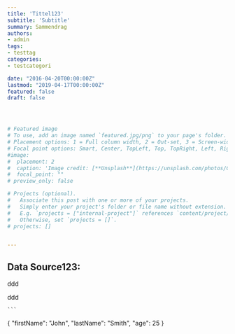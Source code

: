 ```yaml
---
title: 'Tittel123'
subtitle: 'Subtitle'
summary: Sammendrag
authors:
- admin
tags:
- testtag
categories:
- testcategori

date: "2016-04-20T00:00:00Z"
lastmod: "2019-04-17T00:00:00Z"
featured: false
draft: false




# Featured image
# To use, add an image named `featured.jpg/png` to your page's folder.
# Placement options: 1 = Full column width, 2 = Out-set, 3 = Screen-width
# Focal point options: Smart, Center, TopLeft, Top, TopRight, Left, Right, BottomLeft, Bottom, BottomRight
#image:
#  placement: 2
#  caption: 'Image credit: [**Unsplash**](https://unsplash.com/photos/CpkOjOcXdUY)'
#  focal_point: ""
# preview_only: false

# Projects (optional).
#   Associate this post with one or more of your projects.
#   Simply enter your project's folder or file name without extension.
#   E.g. `projects = ["internal-project"]` references `content/project/deep-learning/index.md`.
#   Otherwise, set `projects = []`.
# projects: []


---
```


## Data Source123:

<style type="text/css">
  .gist {width:300px !important;}
  .gist-file
  .gist-data {max-height: 1700px;max-width: 1200px;}
</style>

<script src="https://gist.github.com/glennhelgesen/d6ac34b2c55648eb636488ce92173dbc.js"></script>

ddd

<script src="https://gist.github.com/glennhelgesen/d6ac34b2c55648eb636488ce92173dbc.js"></script>

ddd







<style type="text/css">
  .gist {width:300px !important;}
  .gist-file
  .gist-data {max-height: 1700px;max-width: 1200px;}
</style>

<script src="https://gist.github.com/glennhelgesen/d6ac34b2c55648eb636488ce92173dbc.js"></script>

	```
{
  "firstName": "John",
  "lastName": "Smith",
  "age": 25
}
```